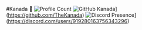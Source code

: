 #Kanada 🍦 
 ![Profile Count](https://komarev.com/ghpvc/?username=TheKanada&color=red)
 ![GitHub Kanada](https://img.shields.io/github/followers/TheKanada?label=follow&style=social)](https://github.com/TheKanada)
 ![Discord Presence](https://lanyard.cnrad.dev/api/919280163756343296)](https://discord.com/users/919280163756343296)
  
